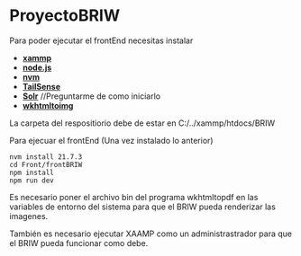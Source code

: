 # ProyectoBRIW


Para poder ejecutar el frontEnd necesitas  instalar

- [**xammp**](https://www.apachefriends.org/es/index.html)
- [**node.js**](https://nodejs.org/en)
- [**nvm**](https://github.com/coreybutler/nvm-windows/releases/download/1.1.12/nvm-setup.exe)
- [**TailSense**](https://marketplace.visualstudio.com/items?itemName=bradlc.vscode-tailwindcss)
- [**Solr**](https://www.apache.org/dyn/closer.lua/solr/solr/9.6.1/solr-9.6.1-src.tgz?action=download) //Preguntarme de como iniciarlo
- [**wkhtmltoimg**](https://wkhtmltopdf.org/downloads.html)

La carpeta del respositiorio debe de estar en C:/../xammp/htdocs/BRIW

Para ejecuar el frontEnd (Una vez instalado lo anterior)

~~~
nvm install 21.7.3
cd Front/frontBRIW
npm install
npm run dev
~~~

Es necesario poner el archivo bin del programa wkhtmltopdf en las variables de entorno del sistema para que el BRIW pueda renderizar las imagenes.

También es necesario ejecutar XAAMP como un administrastrador para que el BRIW pueda funcionar como debe.




